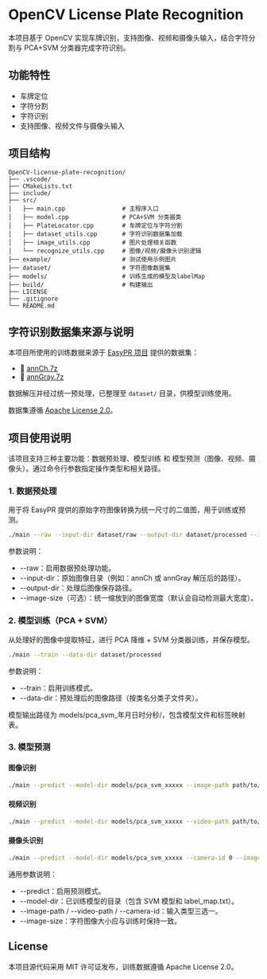 # OpenCV License Plate Recognition

本项目基于 OpenCV 实现车牌识别，支持图像、视频和摄像头输入，结合字符分割与 PCA+SVM 分类器完成字符识别。

## 功能特性

* 车牌定位
* 字符分割
* 字符识别
* 支持图像、视频文件与摄像头输入

## 项目结构

```
OpenCV-license-plate-recognition/
├── .vscode/
├── CMakeLists.txt
├── include/
├── src/
│   ├── main.cpp                # 主程序入口
│   ├── model.cpp               # PCA+SVM 分类器类
│   ├── PlateLocator.cpp        # 车牌定位与字符分割
│   ├── dataset_utils.cpp       # 字符识别数据集加载
│   ├── image_utils.cpp         # 图片处理相关函数
│   └── recognize_utils.cpp     # 图像/视频/摄像头识别逻辑
├── example/                    # 测试使用示例图片
├── dataset/                    # 字符图像数据集
├── models/                     # 训练生成的模型及labelMap
├── build/                      # 构建输出
├── LICENSE
├── .gitignore
└── README.md
```

## 字符识别数据集来源与说明

本项目所使用的训练数据来源于 [EasyPR 项目](https://github.com/liuruoze/EasyPR/tree/master/resources/train) 提供的数据集：

* 🔹 [annCh.7z](https://github.com/liuruoze/EasyPR/blob/master/resources/train/annCh.7z)
* 🔹 [annGray.7z](https://github.com/liuruoze/EasyPR/blob/master/resources/train/annGray.7z)

数据解压并经过统一预处理，已整理至 `dataset/` 目录，供模型训练使用。

数据集遵循 [Apache License 2.0](https://www.apache.org/licenses/LICENSE-2.0)。


## 项目使用说明
该项目支持三种主要功能：数据预处理、模型训练 和 模型预测（图像、视频、摄像头）。通过命令行参数指定操作类型和相关路径。

### 1. 数据预处理
用于将 EasyPR 提供的原始字符图像转换为统一尺寸的二值图，用于训练或预测。

```bash
./main --raw --input-dir dataset/raw --output-dir dataset/processed --image-size 20
```

参数说明：
- --raw：启用数据预处理功能。
- --input-dir：原始图像目录（例如：annCh 或 annGray 解压后的路径）。
- --output-dir：处理后图像保存路径。
- --image-size（可选）：统一缩放到的图像宽度（默认会自动检测最大宽度）。


### 2. 模型训练（PCA + SVM）
从处理好的图像中提取特征，进行 PCA 降维 + SVM 分类器训练，并保存模型。

```bash
./main --train --data-dir dataset/processed
```

参数说明：
- --train：启用训练模式。
- --data-dir：预处理后的图像路径（按类名分类子文件夹）。

模型输出路径为 models/pca_svm_年月日时分秒/，包含模型文件和标签映射表。

### 3. 模型预测
#### 图像识别
```bash
./main --predict --model-dir models/pca_svm_xxxxx --image-path path/to/image.jpg --image-size 20
```

#### 视频识别
```bash
./main --predict --model-dir models/pca_svm_xxxxx --video-path path/to/video.mp4 --image-size 20
```

#### 摄像头识别
```bash
./main --predict --model-dir models/pca_svm_xxxxx --camera-id 0 --image-size 250
```

通用参数说明：
- --predict：启用预测模式。
- --model-dir：已训练模型的目录（包含 SVM 模型和 label_map.txt）。
- --image-path / --video-path / --camera-id：输入类型三选一。
- --image-size：字符图像大小应与训练时保持一致。

## License

本项目源代码采用 MIT 许可证发布，训练数据遵循 Apache License 2.0。
